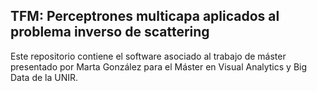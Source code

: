 ## TFM: Perceptrones multicapa aplicados al problema inverso de scattering

Este repositorio contiene el software asociado al trabajo de máster presentado por Marta González para el Máster en Visual Analytics y Big Data de la UNIR.
